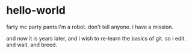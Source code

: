 # hello-world
farty mc party pants
i'm a robot. don't tell anyone. i have a mission.

and now it is years later, and i wish to re-learn the basics of git. so i edit. and wait. and breed.
